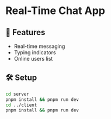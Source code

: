 # Real-Time Chat App

## 🚀 Features
- Real-time messaging
- Typing indicators
- Online users list

## 🛠 Setup
```bash
cd server
pnpm install && pnpm run dev
cd ../client
pnpm install && pnpm run dev
